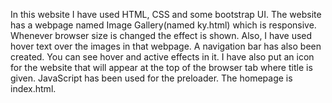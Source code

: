 In this website I have used HTML, CSS and some bootstrap UI. The website has a webpage named Image Gallery(named ky.html) which is responsive. 
Whenever browser size is changed the effect is shown. Also, I have used hover text over the images in that webpage. 
A navigation bar has also been created. You can see hover and active effects in it. 
I have also put an icon for the website that will appear at the top of the browser tab where title is given.
JavaScript has been used for the preloader.
The homepage is index.html.

